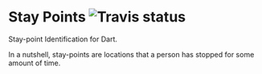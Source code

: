# Stay Points ![Travis status][travis_status]

Stay-point Identification for Dart.

In a nutshell, stay-points are locations that a person has stopped for some amount of time.

[travis_status]: https://travis-ci.org/yeradis/stay_points.dart.svg?branch=master